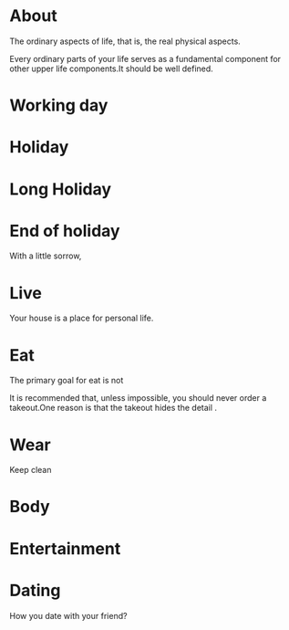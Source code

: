 # About
The ordinary aspects of life, that is, the real physical aspects.

Every ordinary parts of your life serves as a fundamental component for other upper life components.It should be well defined.

# Working day


# Holiday

# Long Holiday

# End of holiday
With a little sorrow, 

# Live
Your house is a place for personal life.

# Eat
The primary goal for eat is not 

It is recommended that, unless impossible, you should never order a takeout.One reason is that the takeout hides the detail .

# Wear
Keep clean

# Body


# Entertainment

# Dating
How you date with your friend?